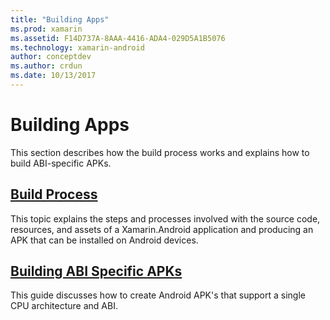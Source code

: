 ```yaml
---
title: "Building Apps"
ms.prod: xamarin
ms.assetid: F14D737A-8AAA-4416-ADA4-029D5A1B5076
ms.technology: xamarin-android
author: conceptdev
ms.author: crdun
ms.date: 10/13/2017
---
```


# Building Apps

This section describes how the build process works and explains how
to build ABI-specific APKs.

## [Build Process](~/android/deploy-test/building-apps/build-process.md)

This topic explains the steps and processes involved with the
source code, resources, and assets of a Xamarin.Android application and
producing an APK that can be installed on Android devices.

## [Building ABI Specific APKs](~/android/deploy-test/building-apps/abi-specific-apks.md)

This guide discusses how to create Android APK's that support a single
CPU architecture and ABI.
